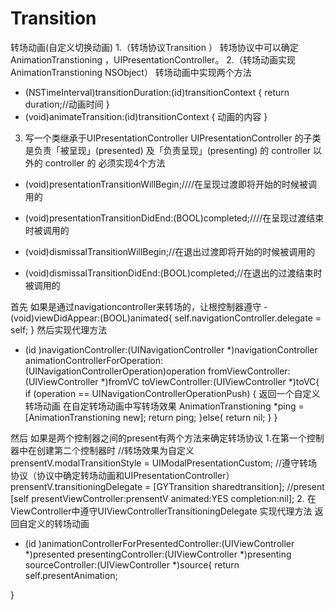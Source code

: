 # Transition
转场动画(自定义切换动画) 
1.（转场协议Transition <UIViewControllerTransitioningDelegate>）
转场协议中可以确定AnimationTranstioning ，UIPresentationController。
2.（转场动画实现 AnimationTranstioning  NSObject<UIViewControllerAnimatedTransitioning>）
转场动画中实现两个方法
- (NSTimeInterval)transitionDuration:(id<UIViewControllerContextTransitioning>)transitionContext
{
    return duration;//动画时间
}
- (void)animateTransition:(id<UIViewControllerContextTransitioning>)transitionContext
{
动画的内容
}

3. 写一个类继承于UIPresentationController
UIPresentationController 的子类是负责「被呈现」(presented) 及「负责呈现」(presenting) 的 controller 以外的 controller 的
必须实现4个方法
- (void)presentationTransitionWillBegin;////在呈现过渡即将开始的时候被调用的

- (void)presentationTransitionDidEnd:(BOOL)completed;////在呈现过渡结束时被调用的

- (void)dismissalTransitionWillBegin;//在退出过渡即将开始的时候被调用的

- (void)dismissalTransitionDidEnd:(BOOL)completed;//在退出的过渡结束时被调用的


首先 如果是通过navigationcontroller来转场的，让根控制器遵守<UINavigationControllerDelegate>
-(void)viewDidAppear:(BOOL)animated{
    self.navigationController.delegate = self;
}
然后实现代理方法
- (id <UIViewControllerAnimatedTransitioning>)navigationController:(UINavigationController *)navigationController
                                   animationControllerForOperation:(UINavigationControllerOperation)operation
                                                fromViewController:(UIViewController *)fromVC
                                                  toViewController:(UIViewController *)toVC{
    if (operation == UINavigationControllerOperationPush) {
        返回一个自定义转场动画 在自定转场动画中写转场效果
       AnimationTranstioning *ping = [AnimationTranstioning new];
        return ping;
    }else{
        return nil;
    }
}

然后 如果是两个控制器之间的present有两个方法来确定转场协议
1.在第一个控制器中在创建第二个控制器时
//转场效果为自定义
 prensentV.modalTransitionStyle = UIModalPresentationCustom;
//遵守转场协议（协议中确定转场动画和UIPresentationController）
    prensentV.transitioningDelegate = [GYTransition sharedtransition];
//present
        [self presentViewController:prensentV animated:YES completion:nil];
2. 在ViewController中遵守UIViewControllerTransitioningDelegate
实现代理方法 返回自定义的转场动画
- (id <UIViewControllerAnimatedTransitioning>)animationControllerForPresentedController:(UIViewController *)presented presentingController:(UIViewController *)presenting sourceController:(UIViewController *)source{
    return self.presentAnimation;

}
